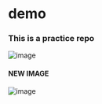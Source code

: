 # demo
### This is a practice repo
![image](https://github.com/user-attachments/assets/4759c4b1-b6c8-437c-a367-8ba8b5873cc8)

#### NEW IMAGE

![image](https://github.com/user-attachments/assets/f887bed9-8509-4e6e-a8b3-b930a1d8e1c6)



